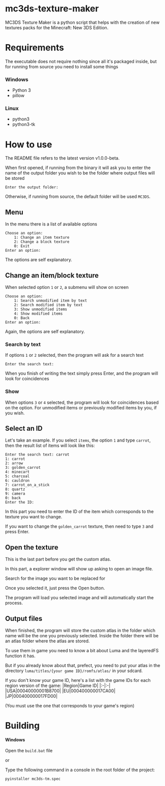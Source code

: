 # mc3ds-texture-maker
MC3DS Texture Maker is a python script that helps with the creation of new textures packs for the Minecraft:  New 3DS Edition.
# Requirements
The executable does not require nothing since all it's packaged inside, but for running from source you need to install some things
### Windows
- Python 3
- pillow
### Linux
- python3
- python3-tk
# How to use
The README file refers to the latest version v1.0.0-beta.

When first opened, if running from the binary it will ask you to enter the name of the output folder you wish to be the folder where output files will be stored
```
Enter the output folder:
```
Otherwise, if running from source, the default folder will be used `MC3DS`.
## Menu
In the menu there is a list of available options
```
Choose an option:
    1: Change an item texture
    2: Change a block texture
    0: Exit
Enter an option:
```
The options are self explanatory.
## Change an item/block texture
When selected option `1` or `2`, a submenu will show on screen
```
Choose an option:
    1: Search unmodified item by text
    2: Search modified item by text
    3: Show unmodified items
    4: Show modified items
    0: Back
Enter an option:
```
Again, the options are self explanatory.
### Search by text
If options `1` or `2` selected, then the program will ask for a search text
```
Enter the search text:
```
When you finish of writing the text simply press Enter, and the program will look for coincidences
### Show
When options `3` or `4` selected, the program will look for coincidences based on the option. For unmodified items or previously modified items by you, if you wish.
## Select an ID
Let's take an example. If you select `items`, the option `1` and type `carrot`, then the result list of items will look like this:
```
Enter the search text: carrot
1: carrot
2: arrow
3: golden_carrot
4: minecart
5: charcoal
6: cauldron
7: carrot_on_a_stick
8: quartz
9: camera
0: back
Enter the ID: 
```
In this part you need to enter the ID of the item which corresponds to the texture you want to change. 

If you want to change the `golden_carrot` texture, then need to type `3` and press Enter.
## Open the texture
This is the last part before you get the custom atlas.

In this part, a explorer window will show up asking to open an image file.

Search for the image you want to be replaced for

Once you selected it, just press the Open button.

The program will load you selected image and will automatically start the process.
## Output files
When finished, the program will store the custom atlas in the folder which name will be the one you previously selected. Inside the folder there will be an atlas folder where the atlas are stored.

To use them in game you need to know a bit about Luma and the layeredFS function it has.

But if you already know about that, prefect, you need to put your atlas in the directory `luma/titles/{your game ID}/romfs/atlas/` in your sdcard.

If you don't know your game ID, here's a list with the game IDs for each region version of the game:
|Region|Game ID|
|:-|:-|
|USA|00040000001B8700|
|EU|000400000017CA00|
|JP|000400000017FD00|

(You must use the one that corresponds to your game's region)
# Building
#### Windows
Open the `build.bat` file 

or 

Type the following command in a console in the root folder of the project:
```bash
pyinstaller mc3ds-tm.spec
```